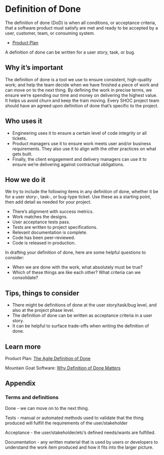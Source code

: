 # Definition of Done
The definition of done (DoD) is when all conditions, or acceptance criteria, that a software product must satisfy are met and ready to be accepted by a user, customer, team, or consuming system.

- [Product Plan](https://www.productplan.com/learn/agile-definition-of-done)

A definition of done can be written for a user story, task, or bug.

## Why it’s important
The definition of done is a tool we use to ensure consistent, high-quality work; and help the team decide when we have finished a piece of work and can move on to the next thing. By defining the work in precise terms, we ensure we’re spending our time and money on delivering the highest value. It helps us avoid churn and keep the train moving. Every SHOC project team should have an agreed upon definition of done that’s specific to the project.

## Who uses it
- Engineering uses it to ensure a certain level of code integrity or all tickets.
- Product managers use it to ensure work meets user and/or business requirements. They also use it to align with the other practices on what gets built.
- Finally, the client engagement and delivery managers can use it to ensure we’re delivering against contractual obligations.

## How we do it
We try to include the following items in any definition of done, whether it be for a user story-, task-, or bug-type ticket. Use these as a starting point, then add detail as needed for your project.

- There’s alignment with success metrics.
- Work matches the designs.
- User acceptance tests pass.
- Tests are written to project specifications.
- Relevant documentation is complete.
- Code has been peer-reviewed.
- Code is released in production.

In drafting your definition of done, here are some helpful questions to consider:

- When we are done with the work, what absolutely must be true?
- Which of these things are like each other? What criteria can we consolidate?

## Tips, things to consider
- There might be definitions of done at the user story/task/bug level, and also at the project phase level.
- The definition of done can be written as acceptance criteria in a user story.
- It can be helpful to surface trade-offs when writing the definition of done.

## Learn more

Product Plan: [The Agile Definition of Done](https://www.productplan.com/learn/agile-definition-of-done/)

Mountain Goat Software: [Why Definition of Done Matters](https://www.mountiangoatsoftware.com/blog/why-agile-teams-put-so-much-emphasis-on-being-done-each-iteration)

## Appendix
### Terms and definitions
Done - we can move on to the next thing.

Tests - manual or automated methods used to validate that the thing produced will fulfill the requirements of the user/stakeholder

Acceptance - the user/stakeholder/etc’s defined needs/wants are fulfilled.

Documentation - any written material that is used by users or developers to understand the work item produced and how it fits into the larger picture.
